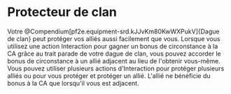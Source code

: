 # Protecteur de clan

<p><span id="ctl00_MainContent_DetailedOutput">Votre @Compendium[pf2e.equipment-srd.kJJvKm80KwWXPukV]{Dague de clan} peut protéger vos alliés aussi facilement que vous. Lorsque vous utilisez une action Interaction pour gagner un bonus de circonstance à la CA grâce au trait parade de votre dague de clan, vous pouvez accorder le bonus de circonstance à un allié adjacent au lieu de l'obtenir vous-même. Vous pouvez utiliser plusieurs actions d'Interaction pour protéger plusieurs alliés ou pour vous protéger et protéger un allié. L'allié ne bénéficie du bonus à la CA que lorsqu'il vous est adjacent.&nbsp;</span></p>